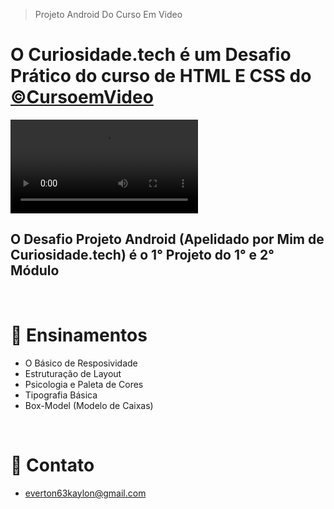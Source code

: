 > Projeto Android Do Curso Em Video

#  O Curiosidade.tech é um Desafio Prático do curso de HTML E CSS do <a href="https://www.cursoemvideo.com/">&copy;CursoemVideo</a>

<video autoplay replay>
    <source src=".github/preview-video.mp4" type="video/mp4">
</video>

## O Desafio Projeto Android (Apelidado por Mim de Curiosidade.tech) é o 1° Projeto do 1° e 2° Módulo 
<br>

# 📖 Ensinamentos

- O Básico de Resposividade
- Estruturação de Layout
- Psicologia e Paleta de Cores
- Tipografia Básica
- Box-Model (Modelo de Caixas)

<br>

# 📱 Contato

- everton63kaylon@gmail.com